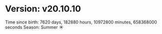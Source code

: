 # Version: v20.10.10
Time since birth: 7620 days, 182880 hours, 10972800 minutes, 658368000 seconds
Season: Summer ☀️
